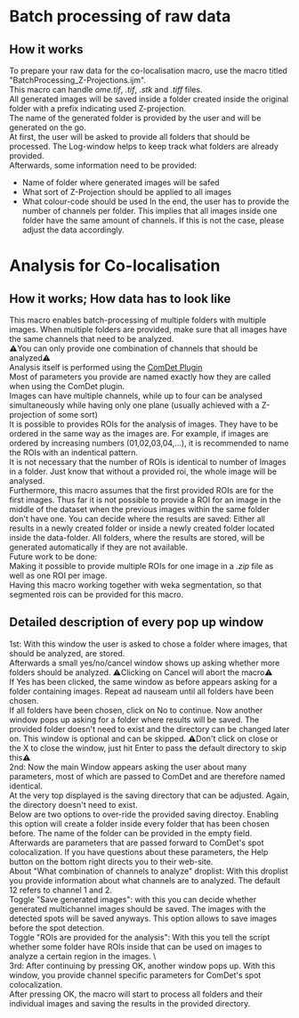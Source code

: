 # Batch processing of raw data
## How it works
To prepare your raw data for the co-localisation macro, use the macro titled "BatchProcessing_Z-Projections.ijm". \
This macro can handle *ome.tif*, *.tif*, *.stk* and *.tiff* files. \
All generated images will be saved inside a folder created inside the original folder with a prefix indicating used Z-projection. \
The name of the generated folder is provided by the user and will be generated on the go. \
At first, the user will be asked to provide all folders that should be processed. The Log-window helps to keep track what folders are already provided. \
Afterwards, some information need to be provided:
  - Name of folder where generated images will be safed
  - What sort of Z-Projection should be applied to all images
  - What colour-code should be used
In the end, the user has to provide the number of channels per folder. This implies that all images inside one folder have the same amount of channels. If this is not the case, please adjust the data accordingly.
# Analysis for Co-localisation
## How it works; How data has to look like
This macro enables batch-processing of multiple folders with multiple images. When multiple folders are provided, make sure that all images have the same channels that need to be analyzed. \
⚠️You can only provide one combination of channels that should be analyzed⚠️ \
Analysis itself is performed using the [ComDet Plugin](https://imagej.net/plugins/spots-colocalization-comdet) \
Most of parameters you provide are named exactly how they are called when using the ComDet plugin.\
Images can have multiple channels, while up to four can be analysed simultaneously while having only one plane (usually achieved with a Z-projection of some sort)\
It is possible to provides ROIs for the analysis of images. They have to be ordered in the same way as the images are. For example, if images are ordered by increasing numbers (01,02,03,04,...), it is recommended to name the ROIs with an indentical pattern.\
It is not necessary that the number of ROIs is identical to number of Images in a folder. Just know that without a provided roi, the whole image will be analysed.\
Furthermore, this macro assumes that the first provided ROIs are for the first images. Thus far it is not possible to provide a ROI for an image in the middle of the dataset when the previous images within the same folder don't have one.
You can decide where the results are saved: Either all results in a newly created folder or inside a newly created folder located inside the data-folder. All folders, where the results are stored, will be generated automatically if they are not available. \
Future work to be done: \
Making it possible to provide multiple ROIs for one image in a *.zip* file as well as one ROI per image. \
Having this macro working together with weka segmentation, so that segmented rois can be provided for this macro.
## Detailed description of every pop up window
1st: With this window the user is asked to chose a folder where images, that should be analyzed, are stored. \
Afterwards a small yes/no/cancel window shows up asking whether more folders should be analyzed. ⚠️Clicking on Cancel will abort the macro⚠️ \
If Yes has been clicked, the same window as before appears asking for a folder containing images. Repeat ad nauseam until all folders have been chosen. \
If all folders have been chosen, click on No to continue. Now another window pops up asking for a folder where results will be saved. The provided folder doesn't need to exist and the directory can be changed later on. This window is optional and can be skipped. ⚠️Don't click on close or the X to close the window, just hit Enter to pass the default directory to skip this⚠️ \
2nd: Now the main Window appears asking the user about many parameters, most of which are passed to ComDet and are therefore named identical. \
At the very top displayed is the saving directory that can be adjusted. Again, the directory doesn't need to exist. \
Below are two options to over-ride the provided saving directoy. Enabling this option will create a folder inside every folder that has been chosen before. The name of the folder can be provided in the empty field. \
Afterwards are parameters that are passed forward to ComDet's spot colocalization. If you have questions about these parameters, the Help button on the bottom right directs you to their web-site. \
About "What combination of channels to analyze" droplist: With this droplist you provide information about what channels are to analyzed. The default 12 refers to channel 1 and 2. \
Toggle "Save generated images": with this you can decide whether generated multichannel images should be saved. The images with the detected spots will be saved anyways. This option allows to save images before the spot detection. \
Toggle "ROIs are provided for the analysis": With this you tell the script whether some folder have ROIs inside that can be used on images to analyze a certain region in the images. \  
3rd: After continuing by pressing OK, another window pops up. With this window, you provide channel specific parameters for ComDet's spot colocalization. \
After pressing OK, the macro will start to process all folders and their individual images and saving the results in the provided directory.


